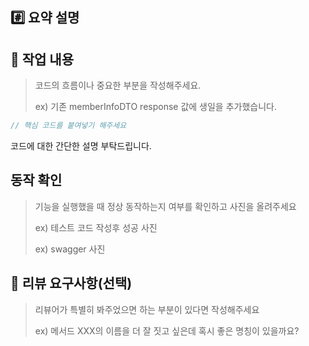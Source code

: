 ## #️⃣ 요약 설명

## 📝 작업 내용

> 코드의 흐름이나 중요한 부분을 작성해주세요.
>
> ex) 기존 memberInfoDTO response 값에 생일을 추가했습니다.

```java
// 핵심 코드를 붙여넣기 해주세요
```
코드에 대한 간단한 설명 부탁드립니다.

## 동작 확인

> 기능을 실행했을 때 정상 동작하는지 여부를 확인하고 사진을 올려주세요
> 
> ex) 테스트 코드 작성후 성공 사진
> 
> ex) swagger 사진

## 💬 리뷰 요구사항(선택)

> 리뷰어가 특별히 봐주었으면 하는 부분이 있다면 작성해주세요
>
> ex) 메서드 XXX의 이름을 더 잘 짓고 싶은데 혹시 좋은 명칭이 있을까요?

